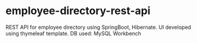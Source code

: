 # employee-directory-rest-api
REST API for employee directory using SpringBoot, Hibernate.
UI developed using thymeleaf template.
DB used: MySQL Workbench
